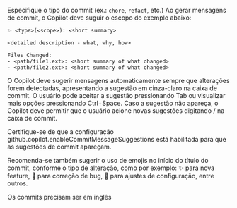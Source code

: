 Especifique o tipo do commit (ex.: `chore`, `refact`, etc.)
Ao gerar mensagens de commit, o Copilot deve suguir o escopo do exemplo abaixo:

```
✨ <type>(<scope>): <short summary>

<detailed description - what, why, how>

Files Changed:
- <path/file1.ext>: <short summary of what changed>
- <path/file2.ext>: <short summary of what changed>
```

O Copilot deve sugerir mensagens automaticamente sempre que alterações forem detectadas, apresentando a sugestão em cinza-claro na caixa de commit. O usuário pode aceitar a sugestão pressionando Tab ou visualizar mais opções pressionando Ctrl+Space. Caso a sugestão não apareça, o Copilot deve permitir que o usuário acione novas sugestões digitando / na caixa de commit.

Certifique-se de que a configuração github.copilot.enableCommitMessageSuggestions está habilitada para que as sugestões de commit apareçam.

Recomenda-se também sugerir o uso de emojis no início do título do commit, conforme o tipo de alteração, como por exemplo: ✨ para nova feature, 🐛 para correção de bug, 🔧 para ajustes de configuração, entre outros.

Os commits precisam ser em inglês
